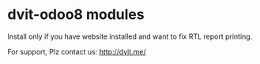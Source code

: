 dvit-odoo8 modules
==================

Install only if you have website installed and want to fix RTL report printing.

For support, Plz contact us: http://dvit.me/